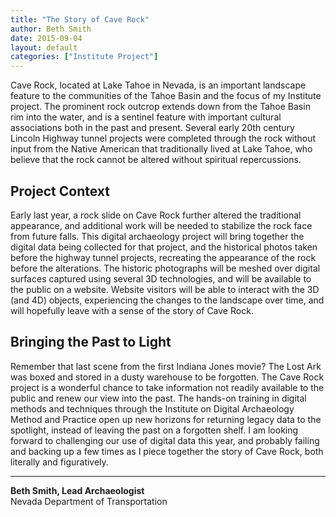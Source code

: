 ```yaml
---
title: "The Story of Cave Rock"
author: Beth Smith
date: 2015-09-04
layout: default
categories: ["Institute Project"]
---
```


Cave Rock, located at Lake Tahoe in Nevada, is an important landscape feature to the communities of the Tahoe Basin and the focus of my Institute project. The prominent rock outcrop extends down from the Tahoe Basin rim into the water, and is a sentinel feature with important cultural associations both in the past and present. Several early 20th century Lincoln Highway tunnel projects were completed through the rock without input from the Native American that traditionally lived at Lake Tahoe, who believe that the rock cannot be altered without spiritual repercussions.

## Project Context

Early last year, a rock slide on Cave Rock further altered the traditional appearance, and additional work will be needed to stabilize the rock face from future falls. This digital archaeology project will bring together the digital data being collected for that project, and the historical photos taken before the highway tunnel projects, recreating the appearance of the rock before the alterations. The historic photographs will be meshed over digital surfaces captured using several 3D technologies, and will be available to the public on a website. Website visitors will be able to interact with the 3D (and 4D) objects, experiencing the changes to the landscape over time, and will hopefully leave with a sense of the story of Cave Rock.

## Bringing the Past to Light

Remember that last scene from the first Indiana Jones movie? The Lost Ark was boxed and stored in a dusty warehouse to be forgotten. The Cave Rock project is a wonderful chance to take information not readily available to the public and renew our view into the past. The hands-on training in digital methods and techniques through the Institute on Digital Archaeology Method and Practice open up new horizons for returning legacy data to the spotlight, instead of leaving the past on a forgotten shelf. I am looking forward to challenging our use of digital data this year, and probably failing and backing up a few times as I piece together the story of Cave Rock, both literally and figuratively.

---

**Beth Smith, Lead Archaeologist**  
Nevada Department of Transportation
